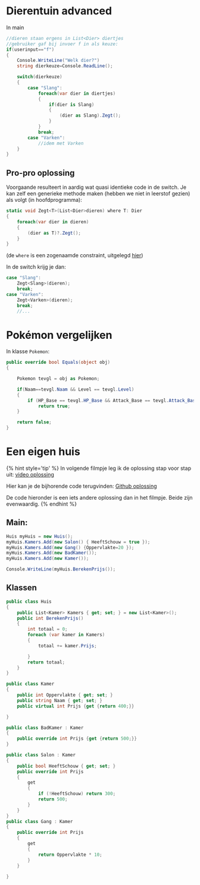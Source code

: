 # Dierentuin advanced

In main

```csharp
//dieren staan ergens in List<Dier> diertjes
//gebruiker gaf bij invoer f in als keuze:
if(userinput=="f")
{
    Console.WriteLine("Welk dier?")
    string dierkeuze=Console.ReadLine();

    switch(dierkeuze)
    {
        case "Slang":
            foreach(var dier in diertjes)
            {
                if(dier is Slang)
                {
                    (dier as Slang).Zegt();
                }
            }
            break;
        case "Varken":
            //idem met Varken 
    }
}
```

## Pro-pro oplossing

Voorgaande resulteert in aardig wat quasi identieke code in de switch. Je kan zelf een generieke methode maken (hebben we niet in leerstof gezien) als volgt (in hoofdprogramma):

```csharp
static void Zegt<T>(List<Dier>dieren) where T: Dier
{
    foreach(var dier in dieren)
    {
        (dier as T)?.Zegt();
    }
}
```

(de ``where`` is een zogenaamde constraint, uitgelegd [hier](17_gencols/2_genericclasses_en_constraints.md))

In de switch krijg je dan:

```csharp
case "Slang":
    Zegt<Slang>(dieren);
    break;
case "Varken":
    Zegt<Varken>(dieren);
    break;
    //...
```

# Pokémon vergelijken

In klasse ``Pokemon``:

```csharp
public override bool Equals(object obj)
{

    Pokemon tevgl = obj as Pokemon;

    if(Naam==tevgl.Naam && Level == tevgl.Level)
    {
        if (HP_Base == tevgl.HP_Base && Attack_Base == tevgl.Attack_Base && ... )
            return true;
    }

    return false;
}
```

# Een eigen huis

{% hint style='tip' %}
In volgende filmpje leg ik de oplossing stap voor stap uit: [video oplossing](https://ap.cloud.panopto.eu/Panopto/Pages/Viewer.aspx?id=3cdd897c-14e6-4bac-aff3-ae94009e0c4b)

Hier kan je de bijhorende code terugvinden: [Github oplossing](https://github.com/timdams/EenEigenHuis)

De code hieronder is een iets andere oplossing dan in het filmpje. Beide zijn evenwaardig.
{% endhint %}

## Main:

```csharp
Huis myHuis = new Huis();
myHuis.Kamers.Add(new Salon() { HeeftSchouw = true });
myHuis.Kamers.Add(new Gang() {Oppervlakte=20 });
myHuis.Kamers.Add(new BadKamer());
myHuis.Kamers.Add(new Kamer());

Console.WriteLine(myHuis.BerekenPrijs());
```

## Klassen

```csharp
public class Huis
{
    public List<Kamer> Kamers { get; set; } = new List<Kamer>();
    public int BerekenPrijs()
    {
        int totaal = 0;
        foreach (var kamer in Kamers)
        {
            totaal += kamer.Prijs;

        }
        return totaal;
    }
}

public class Kamer
{
    public int Oppervlakte { get; set; }
    public string Naam { get; set; }
    public virtual int Prijs {get {return 400;}}

}

public class BadKamer : Kamer
{
    public override int Prijs {get {return 500;}} 
}

public class Salon : Kamer
{
    public bool HeeftSchouw { get; set; }
    public override int Prijs
    {
        get
        {
            if (!HeeftSchouw) return 300;
            return 500;
        }
    }
}
public class Gang : Kamer
{
    public override int Prijs 
    {
        get
        {
            return Oppervlakte * 10;
        }    
    } 
    
}
```
